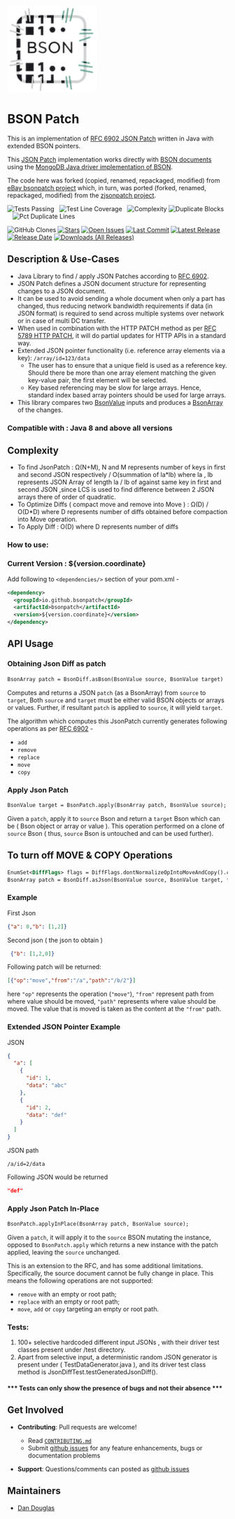 <img src="src/site/resources/images/bsonpatch.png" alt="bsonpatch logo" height="200px"> 

# BSON Patch

This is an implementation of [RFC 6902 JSON Patch](https://datatracker.ietf.org/doc/html/rfc6902) written in Java with extended BSON pointers.

This [JSON Patch](http://jsonpatch.com) implementation works directly with [BSON documents](http://bsonspec.org/) using the [MongoDB Java driver implementation of BSON](https://www.mongodb.com/json-and-bson). 

The code here was forked (copied, renamed, repackaged, modified) from [eBay bsonpatch project](https://github.com/eBay/bsonpatch) which, in turn, was ported (forked, renamed, repackaged, modified) from the [zjsonpatch project](https://github.com/flipkart-incubator/zjsonpatch).

![Tests Passing](https://img.shields.io/endpoint?style=for-the-badge&url=https://bsonpatch.github.io/bsonpatch/reports/tests.json)&nbsp;&nbsp;&nbsp;![Test Line Coverage](https://img.shields.io/endpoint?style=for-the-badge&url=https://bsonpatch.github.io/bsonpatch/reports/coverage.json)&nbsp;&nbsp;&nbsp;![Complexity](https://img.shields.io/endpoint?style=for-the-badge&url=https://bsonpatch.github.io/bsonpatch/reports/pmd-complexity.json)
![Duplicate Blocks](https://img.shields.io/endpoint?style=for-the-badge&url=https://bsonpatch.github.io/bsonpatch/reports/cpd-blocks.json)&nbsp;&nbsp;&nbsp;![Pct Duplicate Lines](https://img.shields.io/endpoint?style=for-the-badge&url=https://bsonpatch.github.io/bsonpatch/reports/cpd-duplication.json)

![GitHub Clones](https://img.shields.io/badge/dynamic/json?style=for-the-badge&label=Clones&query=count&url=https://gist.githubusercontent.com/dandoug/a5f78346daae50c50214e00aa731bad1/raw/clone.json&logo=github) [![Stars](https://img.shields.io/github/stars/bsonpatch/bsonpatch?style=for-the-badge&logo=github)](https://github.com/bsonpatch/bsonpatch/stargazers)
[![Open Issues](https://img.shields.io/github/issues/bsonpatch/bsonpatch?style=for-the-badge&logo=github)](https://github.com/bsonpatch/bsonpatch/issues)
[![Last Commit](https://img.shields.io/github/last-commit/bsonpatch/bsonpatch?style=for-the-badge&logo=github)](https://github.com/bsonpatch/bsonpatch/commits)
[![Latest Release](https://img.shields.io/github/v/release/bsonpatch/bsonpatch?display_name=tag&style=for-the-badge&logo=github)](https://github.com/bsonpatch/bsonpatch/releases/latest)
[![Release Date](https://img.shields.io/github/release-date/bsonpatch/bsonpatch?style=for-the-badge&logo=github)](https://github.com/bsonpatch/bsonpatch/releases)
[![Downloads (All Releases)](https://img.shields.io/github/downloads/bsonpatch/bsonpatch/total?style=for-the-badge&logo=github)](https://github.com/bsonpatch/bsonpatch/releases)
## Description & Use-Cases
- Java Library to find / apply JSON Patches according to [RFC 6902](https://datatracker.ietf.org/doc/html/rfc6902).
- JSON Patch defines a JSON document structure for representing changes to a JSON document.
- It can be used to avoid sending a whole document when only a part has changed, thus reducing network bandwidth requirements if data (in JSON format) is required to send across multiple systems over network or in case of multi DC transfer.
- When used in combination with the HTTP PATCH method as per [RFC 5789 HTTP PATCH](https://datatracker.ietf.org/doc/html/rfc5789), it will do partial updates for HTTP APIs in a standard way.
- Extended JSON pointer functionality (i.e. reference array elements via a key): `/array/id=123/data`
    - The user has to ensure that a unique field is used as a reference key. Should there be more than one array
      element matching the given key-value pair, the first element will be selected.
    - Key based referencing may be slow for large arrays. Hence, standard index based array pointers should be used for large arrays.
- This library compares two [BsonValue](https://mongodb.github.io/mongo-java-driver/3.12/javadoc/org/bson/BsonValue.html) inputs and produces a [BsonArray](https://mongodb.github.io/mongo-java-driver/3.12/javadoc/org/bson/BsonArray.html) of the changes.


### Compatible with : Java 8 and above all versions

## Complexity
- To find JsonPatch : Ω(N+M), N and M represents number of keys in first and second JSON respectively / O(summation of la*lb) where la , lb represents JSON Array of length la / lb of against same key in first and second JSON ,since LCS is used to find difference between 2 JSON arrays there of order of quadratic.
- To Optimize Diffs ( compact move and remove into Move ) : Ω(D) / O(D*D) where D represents number of diffs obtained before compaction into Move operation.
- To Apply Diff : O(D) where D represents number of diffs

### How to use:

### Current Version : ${version.coordinate}

Add following to `<dependencies/>` section of your pom.xml -

```xml
<dependency>
  <groupId>io.github.bsonpatch</groupId>
  <artifactId>bsonpatch</artifactId>
  <version>${version.coordinate}</version>
</dependency>
```

## API Usage

### Obtaining Json Diff as patch
```xml
BsonArray patch = BsonDiff.asBson(BsonValue source, BsonValue target)
```
Computes and returns a JSON `patch` (as a BsonArray) from `source`  to `target`,
Both `source` and `target` must be either valid BSON objects or arrays or values. 
Further, if resultant `patch` is applied to `source`, it will yield `target`.

The algorithm which computes this JsonPatch currently generates following operations as per [RFC 6902](https://datatracker.ietf.org/doc/html/rfc6902#section-4) -  
 - `add`
 - `remove`
 - `replace`
 - `move`
 - `copy`
 
### Apply Json Patch
```xml
BsonValue target = BsonPatch.apply(BsonArray patch, BsonValue source);
```
Given a `patch`, apply it to `source` Bson and return a `target` Bson which can be ( Bson object or array or value ). This operation  performed on a clone of `source` Bson ( thus, `source` Bson is untouched and can be used further). 

 ## To turn off MOVE & COPY Operations
```xml
EnumSet<DiffFlags> flags = DiffFlags.dontNormalizeOpIntoMoveAndCopy().clone()
BsonArray patch = BsonDiff.asJson(BsonValue source, BsonValue target, flags)
```

### Example
First Json
```json
{"a": 0,"b": [1,2]}
```

Second json ( the json to obtain )
```json
 {"b": [1,2,0]}
```
Following patch will be returned:
```json
[{"op":"move","from":"/a","path":"/b/2"}]
```
here `"op"` represents the operation (`"move"`), `"from"` represent path from where value should be moved, `"path"` represents where value should be moved. The value that is moved is taken as the content at the `"from"` path.

### Extended JSON Pointer Example
JSON
```json
{
  "a": [
    {
      "id": 1,
      "data": "abc"
    },
    {
      "id": 2,
      "data": "def"
    }
  ]
}
```

JSON path
```jsonpath
/a/id=2/data
```

Following JSON would be returned
```json
"def"
```

### Apply Json Patch In-Place
```xml
BsonPatch.applyInPlace(BsonArray patch, BsonValue source);
```
Given a `patch`, it will apply it to the `source` BSON mutating the instance, opposed to `BsonPatch.apply` which returns 
a new instance with the patch applied, leaving the `source` unchanged.

This is an extension to the RFC, and has some additional limitations. Specifically, the source document cannot be fully change in place. This means the following operations are not supported:
* `remove` with an empty or root path;
* `replace` with an empty or root path;
* `move`, `add` or `copy` targeting an empty or root path.

### Tests:
1. 100+ selective hardcoded different input JSONs , with their driver test classes present under /test directory.
2. Apart from selective input, a deterministic random JSON generator is present under ( TestDataGenerator.java ),  and its driver test class method is JsonDiffTest.testGeneratedJsonDiff().

#### *** Tests can only show the presence of bugs and not their absence ***

## Get Involved

* **Contributing**: Pull requests are welcome!
  * Read [`CONTRIBUTING.md`](CONTRIBUTING.md) 
  * Submit [github issues](https://github.com/bsonpatch/bsonpatch/issues) for any feature enhancements, bugs or documentation problems
    
* **Support**: Questions/comments can posted as [github issues](https://github.com/bsonpatch/bsonpatch/issues)

## Maintainers

* [Dan Douglas](https://github.com/dandoug) 
